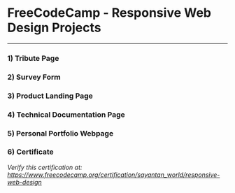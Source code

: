 
# FreeCodeCamp - Responsive Web Design Projects
---

### 1) Tribute Page
### 2) Survey Form
### 3) Product Landing Page
### 4) Technical Documentation Page
### 5) Personal Portfolio Webpage
### 6) Certificate
*Verify this certification at: https://www.freecodecamp.org/certification/sayantan_world/responsive-web-design*
